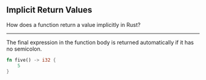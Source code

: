 ## Implicit Return Values

How does a function return a value implicitly in Rust?

---

The final expression in the function body is returned automatically if it has no semicolon.

```rust
fn five() -> i32 {
    5
}
```

